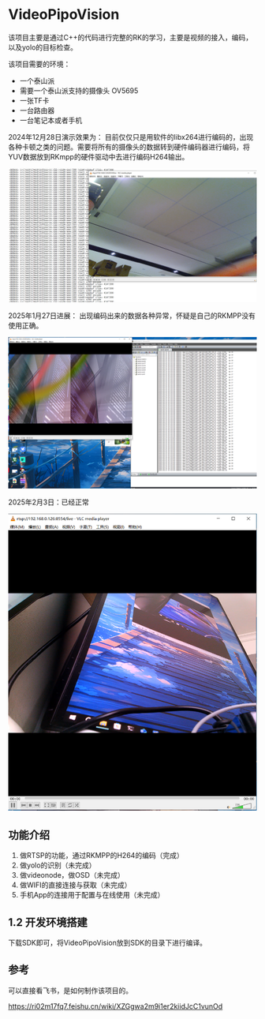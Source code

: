 # VideoPipoVision
该项目主要是通过C++的代码进行完整的RK的学习，主要是视频的接入，编码，以及yolo的目标检查。

该项目需要的环境：
* 一个泰山派
* 需要一个泰山派支持的摄像头 OV5695
* 一张TF卡
* 一台路由器
* 一台笔记本或者手机

2024年12月28日演示效果为：
目前仅仅只是用软件的libx264进行编码的，出现各种卡顿之类的问题。需要将所有的摄像头的数据转到硬件编码器进行编码，将YUV数据放到RKmpp的硬件驱动中去进行编码H264输出。

![](/docs/images/20241228.png)

2025年1月27日进展：
出现编码出来的数据各种异常，怀疑是自己的RKMPP没有使用正确。

![](/docs/images/20250127.png)

2025年2月3日：已经正常

![](/docs/images/20250203.png)

## 功能介绍

1. 做RTSP的功能，通过RKMPP的H264的编码（完成）
2. 做yolo的识别（未完成）
3. 做videonode，做OSD（未完成）
4. 做WIFI的直接连接与获取（未完成）
5. 手机App的连接用于配置与在线使用（未完成）



## 1.2 开发环境搭建
下载SDK即可，将VideoPipoVision放到SDK的目录下进行编译。


## 参考

可以直接看飞书，是如何制作该项目的。

https://ri02m17fq7.feishu.cn/wiki/XZGgwa2m9i1er2kiidJcC1vunOd